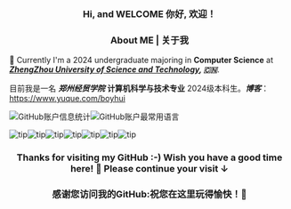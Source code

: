 <h3 align="center">Hi, and WELCOME  你好, 欢迎！</h3>


<h3 align="center">
About ME | 关于我
</h3>

</a>

🌱 Currently I'm a 2024 undergraduate majoring in **Computer Science** at ***[ZhengZhou University of Science and Technology](https://www.zueb.edu.cn/), 🇨🇳***. 

目前我是一名 ***郑州经贸学院*** **计算机科学与技术专业** 2024级本科生。***博客***：https://www.yuque.com/boyhui

![GitHub账户信息统计](https://github-stats.ubrong.com/api?username=hui0927&show_icons=true&theme=tokyonight)![GitHub账户最常用语言](https://github-stats.ubrong.com/api/top-langs/?username=ubrong&layout=compact&theme=tokyonight)

![tip](https://badgen.net/badge/C++/11/orange?icon=C++)![tip](https://badgen.net/badge/python/3.1.6/green?icon=packagephobia)![tip](https://badgen.net/badge/linux/系统编程/cyan?icon=packagephobia)![tip](https://badgen.net/badge/linux/网络编程/yellow?icon=packagephobia)![tip](https://badgen.net/badge/QT/5&6/purple?icon=packagephobia)![tip](https://badgen.net/badge/mysql/8.0/red?icon=packagephobia)![tip](https://badgen.net/badge/vue/3/pink?icon=packagephobia)











<h3 align="center">Thanks for visiting my GitHub :-) Wish you have a good time here! 🎉 Please continue your visit ↓</h3>

<h3 align="center">感谢您访问我的GitHub:祝您在这里玩得愉快！🎉
